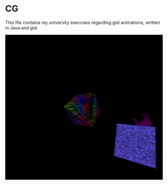 # CG

This file contains my university execrises regarding glsl animations, written in Java and glsl

![alt text](Glsl-project-screenshot.png)